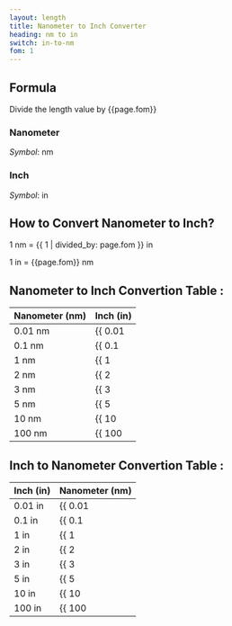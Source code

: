 ```yaml
---
layout: length
title: Nanometer to Inch Converter
heading: nm to in
switch: in-to-nm
fom: 1
---
```


## Formula
Divide the length value by {{page.fom}}

### Nanometer
*Symbol*: nm

### Inch
*Symbol*: in

## How to Convert Nanometer to Inch?
1 nm = {{ 1 | divided_by: page.fom }} in

1 in = {{page.fom}} nm

## Nanometer to Inch Convertion Table :

| Nanometer (nm) | Inch (in) |
| ---- | ---- |
| 0.01 nm | {{ 0.01 | divided_by: page.fom | round: 5 }} in |
| 0.1 nm | {{ 0.1 | divided_by: page.fom | round: 5 }} in |
| 1 nm | {{ 1 | divided_by: page.fom | round: 5 }} in |
| 2 nm | {{ 2 | divided_by: page.fom | round: 5 }} in |
| 3 nm | {{ 3 | divided_by: page.fom | round: 5 }} in |
| 5 nm | {{ 5 | divided_by: page.fom | round: 5 }} in |
| 10 nm | {{ 10 | divided_by: page.fom | round: 5 }} in |
| 100 nm | {{ 100 | divided_by: page.fom | round: 5 }} in |

## Inch to Nanometer Convertion Table :

| Inch (in) | Nanometer (nm) |
| ---- | ---- |
| 0.01 in | {{ 0.01 | times: page.fom | round: 5 }} nm |
| 0.1 in | {{ 0.1 | times: page.fom | round: 5 }} nm |
| 1 in | {{ 1 | times: page.fom | round: 5 }} nm |
| 2 in | {{ 2 | times: page.fom | round: 5 }} nm |
| 3 in | {{ 3 | times: page.fom | round: 5 }} nm |
| 5 in | {{ 5 | times: page.fom | round: 5 }} nm |
| 10 in | {{ 10 | times: page.fom | round: 5 }} nm |
| 100 in | {{ 100 | times: page.fom | round: 5 }} nm |

<script>
selectInput[0].selected = true
selectOutput[4].selected = true
</script>
